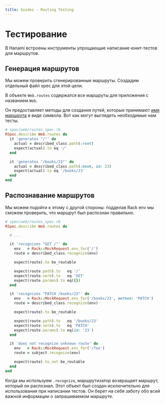 ```yaml
---
title: Guides - Routing Testing
---
```


# Тестирование

В Hanami встроены инструменты упрощающие написание юнит-тестов для маршрутов.

## Генерация маршрутов

Мы можем проверить сгенерированные маршруты. Создадим отдельный файл spec для этой цели.

В объекте `Web.routes` содержатся все маршруты для приложения с названием `Web`.

Он предоставляет методы для создания путей, которые принимают [имя маршрута](/guides/routing/basic-usage#named-routes) в виде символа.
Вот как могут выглядеть необходимые нам тесты.

```ruby
# spec/web/routes_spec.rb
RSpec.describe Web.routes do
  it 'generates "/"' do
    actual = described_class.path(:root)
    expect(actual).to eq '/'
  end

  it 'generates "/books/23"' do
    actual = described_class.path(:book, id: 23)
    expect(actual).to eq '/books/23'
  end
end
```

## Распознавание маршрутов

Мы можем подойти к этому с другой стороны: подделав Rack env мы сможем проверить, что маршрут был распознан правильно.

```ruby
# spec/web/routes_spec.rb
RSpec.describe Web.routes do

  # ...

  it 'recognizes "GET /"' do
    env   = Rack::MockRequest.env_for('/')
    route = described_class.recognize(env)

    expect(route).to be_routable

    expect(route.path).to   eq '/'
    expect(route.verb).to   eq 'GET'
    expect(route.params).to eq({})
  end

  it 'recognizes "PATCH /books/23"' do
    env   = Rack::MockRequest.env_for('/books/23', method: 'PATCH')
    route = described_class.recognize(env)

    expect(route).to be_routable

    expect(route.path).to   eq '/books/23'
    expect(route.verb).to   eq 'PATCH'
    expect(route.params).to eq(id: '23')
  end

  it 'does not recognize unknown route' do
    env   = Rack::MockRequest.env_for('/foo')
    route = subject.recognize(env)

    expect(route).to_not be_routable
  end
end
```

Когда мы используем `.recognize`, маршрутизатор возвращает маршрут, который он распознал. Этот объект был создан исключительно для использования при написании тестов.
Он берет на себя заботу обо всей важной информации о запрашиваемом маршруте.
